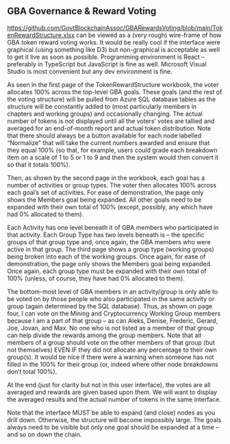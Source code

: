 ## GBA Governance & Reward Voting 

https://github.com/GovtBlockchainAssoc/GBARewardsVoting/blob/main/TokenRewardStructure.xlsx can be viewed as a (very rough) wire-frame of how GBA token reward voting works.  It would be really cool if the interface were graphical (using something like D3) but non-graphical is acceptable as well to get it live as soon as possible.  Programming environment is React – preferably in TypeScript but JavaScript is fine as well.  Microsoft Visual Studio is most convenient but any dev environment is fine.  

As seen in the first page of the TokenRewardStructure workbook, the voter allocates 100% across the top-level GBA goals.  These goals (and the rest of the voting structure) will be pulled from Azure SQL database tables as the structure will be constantly added to (most particularly members in chapters and working groups) and occasionally changing.  The actual number of tokens is not displayed until all the voters’ votes are tallied and averaged for an end-of-month report and actual token distribution.  Note that there should always be a button available for each node labelled “Normalize” that will take the current numbers awarded and ensure that they equal 100% (so that, for example, users could grade each breakdown item on a scale of 1 to 5 or 1 to 9 and then the system would then convert it so that it totals 100%).

Then, as shown by the second page in the workbook, each goal has a number of activities or group types.  The voter then allocates 100% across each goal’s set of activities.  For ease of demonstration, the page only shows the Members goal being expanded.  All other goals need to be expanded with their own total of 100% (except, possibly, any which have had 0% allocated to them).

Each Activity has one level beneath it of GBA members who participated in that activity.  Each Group Type has two levels beneath is – the specific groups of that group type and, once again, the GBA members who were active in that group.  The third page shows a group type (working groups) being broken into each of the working groups.  Once again, for ease of demonstration, the page only shows the Members goal being expanded.  Once again, each group type must be expanded with their own total of 100% (unless, of course, they have had 0% allocated to them).

The bottom-most level of GBA members in an activity/group is only able to be voted on by those people who also participated in the same activity or group (again determined by the SQL database).  Thus, as shown on page four, I can vote on the Mining and Cryptocurrency Working Group members because I am a part of that group – as can Aleks, Denise, Frederic, Gerard, Joe, Jovan, and Max.  No one who is not listed as a member of that group can help divide the rewards among the group members. Note that all members of a group should vote on the other members of that group (but not themselves) EVEN IF they did not allocate any percentage to their own group(s).  It would be nice if there were a warning when someone has not filled in the 100% for their group (or, indeed where other node breakdowns don’t total 100%).

At the end (just for clarity but not in this user interface), the votes are all averaged and rewards are given based upon them.  We will want to display the averaged results and the actual number of tokens in the same interface.

Note that the interface MUST be able to expand (and close) nodes as you drill down.  Otherwise, the structure will become impossibly large.  The goals always need to be visible but only one goal should be expanded at a time – and so on down the chain.
